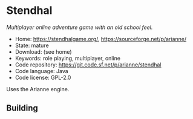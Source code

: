 # Stendhal

_Multiplayer online adventure game with an old school feel._

- Home: https://stendhalgame.org/, https://sourceforge.net/p/arianne/
- State: mature
- Download: (see home)
- Keywords: role playing, multiplayer, online
- Code repository: https://git.code.sf.net/p/arianne/stendhal
- Code language: Java
- Code license: GPL-2.0

Uses the Arianne engine.

## Building
